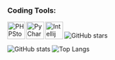 ### Coding Tools:
<img align="left" alt="PHPStorm" width="40px" src="https://resources.jetbrains.com/storage/products/company/brand/logos/PhpStorm_icon.png" />
<img align="left" alt="PyCharm" width="40px" src="https://i.imgur.com/cCSh9nO.png" />
<img align="left" alt="Intellij" width="40px" src="https://cdn.icon-icons.com/icons2/3053/PNG/512/intellij_macos_bigsur_icon_190061.png" />

#
#
#
![GitHub stars](https://img.shields.io/github/stars/xobby?logo=github&style=social)

<section id='stats'>

  ![GitHub stats](https://github-readme-stats.vercel.app/api?username=xobby&show_icons=true&theme=radical)
  ![Top Langs](https://github-readme-stats.vercel.app/api/top-langs/?username=xobby&layout=compact)
